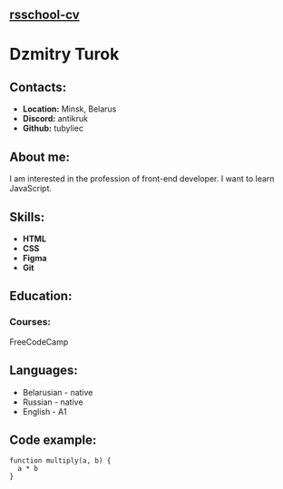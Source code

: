 [rsschool-cv](https://tubyliec.github.io/rsschool-cv/cv)
---
# Dzmitry Turok
## Contacts:
* **Location:** Minsk, Belarus
* **Discord:** antikruk
* **Github:** tubyliec
## About me:
I am interested in the profession of front-end developer. I want to learn JavaScript.
## Skills:
* **HTML**
* **CSS**
* **Figma**
* **Git**
## Education:
### Courses:
FreeCodeCamp
## Languages:
* Belarusian - native
* Russian - native
* English - A1
## Code example:
```
function multiply(a, b) {
  a * b
}
```
